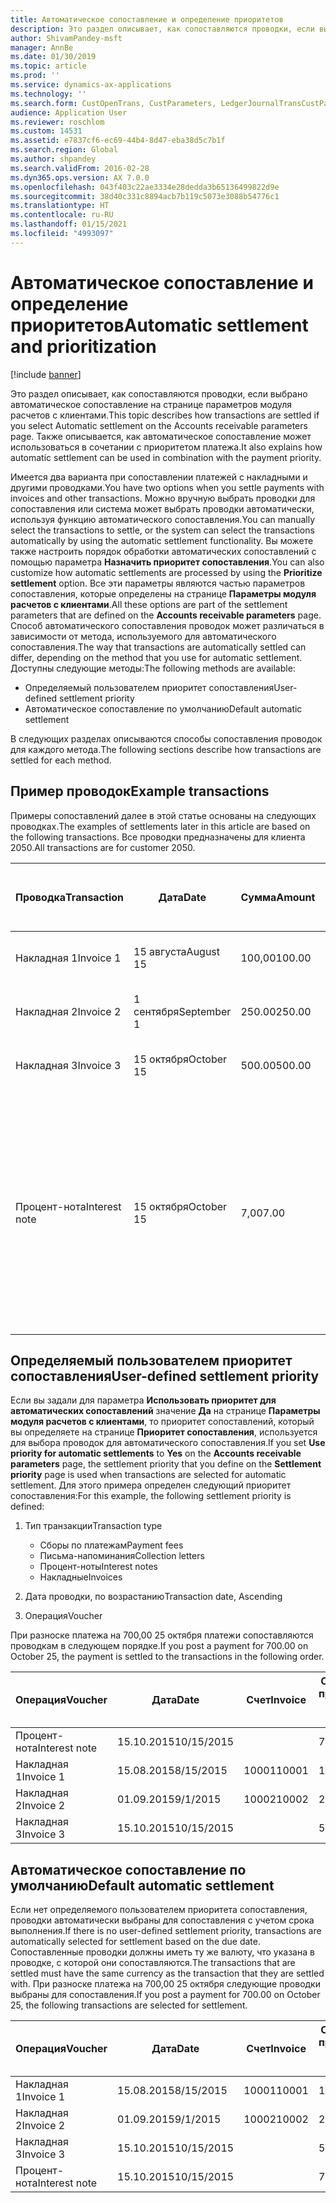```yaml
---
title: Автоматическое сопоставление и определение приоритетов
description: Это раздел описывает, как сопоставляются проводки, если выбрано автоматическое сопоставление на странице параметров модуля расчетов с клиентами. Также описывается, как автоматическое сопоставление может использоваться в сочетании с приоритетом платежа.
author: ShivamPandey-msft
manager: AnnBe
ms.date: 01/30/2019
ms.topic: article
ms.prod: ''
ms.service: dynamics-ax-applications
ms.technology: ''
ms.search.form: CustOpenTrans, CustParameters, LedgerJournalTransCustPaym
audience: Application User
ms.reviewer: roschlom
ms.custom: 14531
ms.assetid: e7837cf6-ec69-44b4-8d47-eba38d5c7b1f
ms.search.region: Global
ms.author: shpandey
ms.search.validFrom: 2016-02-28
ms.dyn365.ops.version: AX 7.0.0
ms.openlocfilehash: 043f403c22ae3334e28dedda3b65136499822d9e
ms.sourcegitcommit: 38d40c331c8894acb7b119c5073e3088b54776c1
ms.translationtype: HT
ms.contentlocale: ru-RU
ms.lasthandoff: 01/15/2021
ms.locfileid: "4993097"
---
```

# <a name="automatic-settlement-and-prioritization"></a><span data-ttu-id="59a95-104">Автоматическое сопоставление и определение приоритетов</span><span class="sxs-lookup"><span data-stu-id="59a95-104">Automatic settlement and prioritization</span></span>

[!include [banner](../includes/banner.md)]

<span data-ttu-id="59a95-105">Это раздел описывает, как сопоставляются проводки, если выбрано автоматическое сопоставление на странице параметров модуля расчетов с клиентами.</span><span class="sxs-lookup"><span data-stu-id="59a95-105">This topic describes how transactions are settled if you select Automatic settlement on the Accounts receivable parameters page.</span></span> <span data-ttu-id="59a95-106">Также описывается, как автоматическое сопоставление может использоваться в сочетании с приоритетом платежа.</span><span class="sxs-lookup"><span data-stu-id="59a95-106">It also explains how automatic settlement can be used in combination with the payment priority.</span></span>

<span data-ttu-id="59a95-107">Имеется два варианта при сопоставлении платежей с накладными и другими проводками.</span><span class="sxs-lookup"><span data-stu-id="59a95-107">You have two options when you settle payments with invoices and other transactions.</span></span> <span data-ttu-id="59a95-108">Можно вручную выбрать проводки для сопоставления или система может выбрать проводки автоматически, используя функцию автоматического сопоставления.</span><span class="sxs-lookup"><span data-stu-id="59a95-108">You can manually select the transactions to settle, or the system can select the transactions automatically by using the automatic settlement functionality.</span></span> <span data-ttu-id="59a95-109">Вы можете также настроить порядок обработки автоматических сопоставлений с помощью параметра **Назначить приоритет сопоставления**.</span><span class="sxs-lookup"><span data-stu-id="59a95-109">You can also customize how automatic settlements are processed by using the **Prioritize settlement** option.</span></span> <span data-ttu-id="59a95-110">Все эти параметры являются частью параметров сопоставления, которые определены на странице **Параметры модуля расчетов с клиентами**.</span><span class="sxs-lookup"><span data-stu-id="59a95-110">All these options are part of the settlement parameters that are defined on the **Accounts receivable parameters** page.</span></span> <span data-ttu-id="59a95-111">Способ автоматического сопоставления проводок может различаться в зависимости от метода, используемого для автоматического сопоставления.</span><span class="sxs-lookup"><span data-stu-id="59a95-111">The way that transactions are automatically settled can differ, depending on the method that you use for automatic settlement.</span></span> <span data-ttu-id="59a95-112">Доступны следующие методы:</span><span class="sxs-lookup"><span data-stu-id="59a95-112">The following methods are available:</span></span>

-   <span data-ttu-id="59a95-113">Определяемый пользователем приоритет сопоставления</span><span class="sxs-lookup"><span data-stu-id="59a95-113">User-defined settlement priority</span></span>
-   <span data-ttu-id="59a95-114">Автоматическое сопоставление по умолчанию</span><span class="sxs-lookup"><span data-stu-id="59a95-114">Default automatic settlement</span></span>

<span data-ttu-id="59a95-115">В следующих разделах описываются способы сопоставления проводок для каждого метода.</span><span class="sxs-lookup"><span data-stu-id="59a95-115">The following sections describe how transactions are settled for each method.</span></span>

## <a name="example-transactions"></a><span data-ttu-id="59a95-116">Пример проводок</span><span class="sxs-lookup"><span data-stu-id="59a95-116">Example transactions</span></span>
<span data-ttu-id="59a95-117">Примеры сопоставлений далее в этой статье основаны на следующих проводках.</span><span class="sxs-lookup"><span data-stu-id="59a95-117">The examples of settlements later in this article are based on the following transactions.</span></span> <span data-ttu-id="59a95-118">Все проводки предназначены для клиента 2050.</span><span class="sxs-lookup"><span data-stu-id="59a95-118">All transactions are for customer 2050.</span></span>

| <span data-ttu-id="59a95-119">Проводка</span><span class="sxs-lookup"><span data-stu-id="59a95-119">Transaction</span></span>   | <span data-ttu-id="59a95-120">Дата</span><span class="sxs-lookup"><span data-stu-id="59a95-120">Date</span></span>        | <span data-ttu-id="59a95-121">Сумма</span><span class="sxs-lookup"><span data-stu-id="59a95-121">Amount</span></span> | <span data-ttu-id="59a95-122">Условия скидки на оплату</span><span class="sxs-lookup"><span data-stu-id="59a95-122">Cash discount terms</span></span> | <span data-ttu-id="59a95-123">Дата скидки по оплате</span><span class="sxs-lookup"><span data-stu-id="59a95-123">Cash discount date</span></span> | <span data-ttu-id="59a95-124">Комментарии</span><span class="sxs-lookup"><span data-stu-id="59a95-124">Comments</span></span>                                                                                                                                                                                      |
|---------------|-------------|--------|---------------------|--------------------|-----------------------------------------------------------------------------------------------------------------------------------------------------------------------------------------------|
| <span data-ttu-id="59a95-125">Накладная 1</span><span class="sxs-lookup"><span data-stu-id="59a95-125">Invoice 1</span></span>     | <span data-ttu-id="59a95-126">15 августа</span><span class="sxs-lookup"><span data-stu-id="59a95-126">August 15</span></span>   | <span data-ttu-id="59a95-127">100,00</span><span class="sxs-lookup"><span data-stu-id="59a95-127">100.00</span></span> | <span data-ttu-id="59a95-128">2%14, Чистые 30</span><span class="sxs-lookup"><span data-stu-id="59a95-128">2%14, Net 30</span></span>        | <span data-ttu-id="59a95-129">29 августа</span><span class="sxs-lookup"><span data-stu-id="59a95-129">August 29</span></span>          |                                                                                                                                                                                               |
| <span data-ttu-id="59a95-130">Накладная 2</span><span class="sxs-lookup"><span data-stu-id="59a95-130">Invoice 2</span></span>     | <span data-ttu-id="59a95-131">1 сентября</span><span class="sxs-lookup"><span data-stu-id="59a95-131">September 1</span></span> | <span data-ttu-id="59a95-132">250.00</span><span class="sxs-lookup"><span data-stu-id="59a95-132">250.00</span></span> | <span data-ttu-id="59a95-133">2%14, Чистые 30</span><span class="sxs-lookup"><span data-stu-id="59a95-133">2%14, Net 30</span></span>        | <span data-ttu-id="59a95-134">15 сентября</span><span class="sxs-lookup"><span data-stu-id="59a95-134">September 15</span></span>       |                                                                                                                                                                                               |
| <span data-ttu-id="59a95-135">Накладная 3</span><span class="sxs-lookup"><span data-stu-id="59a95-135">Invoice 3</span></span>     | <span data-ttu-id="59a95-136">15 октября</span><span class="sxs-lookup"><span data-stu-id="59a95-136">October 15</span></span>  | <span data-ttu-id="59a95-137">500.00</span><span class="sxs-lookup"><span data-stu-id="59a95-137">500.00</span></span> | <span data-ttu-id="59a95-138">2% 14/Чистые 30</span><span class="sxs-lookup"><span data-stu-id="59a95-138">2% 14/Net 30</span></span>        | <span data-ttu-id="59a95-139">29 октября</span><span class="sxs-lookup"><span data-stu-id="59a95-139">October 29</span></span>         |                                                                                                                                                                                               |
| <span data-ttu-id="59a95-140">Процент-нота</span><span class="sxs-lookup"><span data-stu-id="59a95-140">Interest note</span></span> | <span data-ttu-id="59a95-141">15 октября</span><span class="sxs-lookup"><span data-stu-id="59a95-141">October 15</span></span>  | <span data-ttu-id="59a95-142">7,00</span><span class="sxs-lookup"><span data-stu-id="59a95-142">7.00</span></span>   |                     |                    | <span data-ttu-id="59a95-143">Эта процент-нота относится к накладной 1 и накладной 2.</span><span class="sxs-lookup"><span data-stu-id="59a95-143">This interest note is for invoice 1 and invoice 2.</span></span> <span data-ttu-id="59a95-144">Сумма рассчитывается как 2 процента от сумм, оплата которых просрочена на 30 и более дней.</span><span class="sxs-lookup"><span data-stu-id="59a95-144">The amount is calculated as 2-percent interest on amounts that are 30 or more days past due.</span></span> <span data-ttu-id="59a95-145">Например, 0,02 × (100,00 + 250,00) = 7,00.</span><span class="sxs-lookup"><span data-stu-id="59a95-145">For example, 0.02 × (100.00 + 250.00) = 7.00.</span></span> |

## <a name="user-defined-settlement-priority"></a><span data-ttu-id="59a95-146">Определяемый пользователем приоритет сопоставления</span><span class="sxs-lookup"><span data-stu-id="59a95-146">User-defined settlement priority</span></span>
<span data-ttu-id="59a95-147">Если вы задали для параметра **Использовать приоритет для автоматических сопоставлений** значение **Да** на странице **Параметры модуля расчетов с клиентами**, то приоритет сопоставлений, который вы определяете на странице **Приоритет сопоставления**, используется для выбора проводок для автоматического сопоставления.</span><span class="sxs-lookup"><span data-stu-id="59a95-147">If you set **Use priority for automatic settlements** to **Yes** on the **Accounts receivable parameters** page, the settlement priority that you define on the **Settlement priority** page is used when transactions are selected for automatic settlement.</span></span> <span data-ttu-id="59a95-148">Для этого примера определен следующий приоритет сопоставления:</span><span class="sxs-lookup"><span data-stu-id="59a95-148">For this example, the following settlement priority is defined:</span></span>

1.  <span data-ttu-id="59a95-149">Тип транзакции</span><span class="sxs-lookup"><span data-stu-id="59a95-149">Transaction type</span></span>
    -   <span data-ttu-id="59a95-150">Сборы по платежам</span><span class="sxs-lookup"><span data-stu-id="59a95-150">Payment fees</span></span>
    -   <span data-ttu-id="59a95-151">Письма-напоминания</span><span class="sxs-lookup"><span data-stu-id="59a95-151">Collection letters</span></span>
    -   <span data-ttu-id="59a95-152">Процент-ноты</span><span class="sxs-lookup"><span data-stu-id="59a95-152">Interest notes</span></span>
    -   <span data-ttu-id="59a95-153">Накладные</span><span class="sxs-lookup"><span data-stu-id="59a95-153">Invoices</span></span>

2.  <span data-ttu-id="59a95-154">Дата проводки, по возрастанию</span><span class="sxs-lookup"><span data-stu-id="59a95-154">Transaction date, Ascending</span></span>
3.  <span data-ttu-id="59a95-155">Операция</span><span class="sxs-lookup"><span data-stu-id="59a95-155">Voucher</span></span>

<span data-ttu-id="59a95-156">При разноске платежа на 700,00 25 октября платежи сопоставляются проводкам в следующем порядке.</span><span class="sxs-lookup"><span data-stu-id="59a95-156">If you post a payment for 700.00 on October 25, the payment is settled to the transactions in the following order.</span></span>

| <span data-ttu-id="59a95-157">Операция</span><span class="sxs-lookup"><span data-stu-id="59a95-157">Voucher</span></span>       | <span data-ttu-id="59a95-158">Дата</span><span class="sxs-lookup"><span data-stu-id="59a95-158">Date</span></span>       | <span data-ttu-id="59a95-159">Счет</span><span class="sxs-lookup"><span data-stu-id="59a95-159">Invoice</span></span> | <span data-ttu-id="59a95-160">Сумма в валюте проводки</span><span class="sxs-lookup"><span data-stu-id="59a95-160">Amount in transaction currency</span></span> | <span data-ttu-id="59a95-161">Сумма сопоставления</span><span class="sxs-lookup"><span data-stu-id="59a95-161">Amount to settle</span></span> | <span data-ttu-id="59a95-162">Сальдо</span><span class="sxs-lookup"><span data-stu-id="59a95-162">Balance</span></span> | <span data-ttu-id="59a95-163">Валютное</span><span class="sxs-lookup"><span data-stu-id="59a95-163">Currency</span></span> |
|---------------|------------|---------|--------------------------------|------------------|---------|----------|
| <span data-ttu-id="59a95-164">Процент-нота</span><span class="sxs-lookup"><span data-stu-id="59a95-164">Interest note</span></span> | <span data-ttu-id="59a95-165">15.10.2015</span><span class="sxs-lookup"><span data-stu-id="59a95-165">10/15/2015</span></span> |         | <span data-ttu-id="59a95-166">7,00</span><span class="sxs-lookup"><span data-stu-id="59a95-166">7.00</span></span>                           | <span data-ttu-id="59a95-167">7,00</span><span class="sxs-lookup"><span data-stu-id="59a95-167">7.00</span></span>             | <span data-ttu-id="59a95-168">0,00</span><span class="sxs-lookup"><span data-stu-id="59a95-168">0.00</span></span>    | <span data-ttu-id="59a95-169">американский доллар</span><span class="sxs-lookup"><span data-stu-id="59a95-169">USD</span></span>      |
| <span data-ttu-id="59a95-170">Накладная 1</span><span class="sxs-lookup"><span data-stu-id="59a95-170">Invoice 1</span></span>     | <span data-ttu-id="59a95-171">15.08.2015</span><span class="sxs-lookup"><span data-stu-id="59a95-171">8/15/2015</span></span>  | <span data-ttu-id="59a95-172">10001</span><span class="sxs-lookup"><span data-stu-id="59a95-172">10001</span></span>   | <span data-ttu-id="59a95-173">100,00</span><span class="sxs-lookup"><span data-stu-id="59a95-173">100.00</span></span>                         | <span data-ttu-id="59a95-174">100,00</span><span class="sxs-lookup"><span data-stu-id="59a95-174">100.00</span></span>           | <span data-ttu-id="59a95-175">0,00</span><span class="sxs-lookup"><span data-stu-id="59a95-175">0.00</span></span>    | <span data-ttu-id="59a95-176">американский доллар</span><span class="sxs-lookup"><span data-stu-id="59a95-176">USD</span></span>      |
| <span data-ttu-id="59a95-177">Накладная 2</span><span class="sxs-lookup"><span data-stu-id="59a95-177">Invoice 2</span></span>     | <span data-ttu-id="59a95-178">01.09.2015</span><span class="sxs-lookup"><span data-stu-id="59a95-178">9/1/2015</span></span>   | <span data-ttu-id="59a95-179">10002</span><span class="sxs-lookup"><span data-stu-id="59a95-179">10002</span></span>   | <span data-ttu-id="59a95-180">250,00</span><span class="sxs-lookup"><span data-stu-id="59a95-180">250.00</span></span>                         | <span data-ttu-id="59a95-181">250,00</span><span class="sxs-lookup"><span data-stu-id="59a95-181">250.00</span></span>           | <span data-ttu-id="59a95-182">0,00</span><span class="sxs-lookup"><span data-stu-id="59a95-182">0.00</span></span>    | <span data-ttu-id="59a95-183">американский доллар</span><span class="sxs-lookup"><span data-stu-id="59a95-183">USD</span></span>      |
| <span data-ttu-id="59a95-184">Накладная 3</span><span class="sxs-lookup"><span data-stu-id="59a95-184">Invoice 3</span></span>     | <span data-ttu-id="59a95-185">15.10.2015</span><span class="sxs-lookup"><span data-stu-id="59a95-185">10/15/2015</span></span> |         | <span data-ttu-id="59a95-186">500,00</span><span class="sxs-lookup"><span data-stu-id="59a95-186">500.00</span></span>                         | <span data-ttu-id="59a95-187">343,00</span><span class="sxs-lookup"><span data-stu-id="59a95-187">343.00</span></span>           | <span data-ttu-id="59a95-188">157,00</span><span class="sxs-lookup"><span data-stu-id="59a95-188">157.00</span></span>  | <span data-ttu-id="59a95-189">американский доллар</span><span class="sxs-lookup"><span data-stu-id="59a95-189">USD</span></span>      |

## <a name="default-automatic-settlement"></a><span data-ttu-id="59a95-190">Автоматическое сопоставление по умолчанию</span><span class="sxs-lookup"><span data-stu-id="59a95-190">Default automatic settlement</span></span>
<span data-ttu-id="59a95-191">Если нет определяемого пользователем приоритета сопоставления, проводки автоматически выбраны для сопоставления с учетом срока выполнения.</span><span class="sxs-lookup"><span data-stu-id="59a95-191">If there is no user-defined settlement priority, transactions are automatically selected for settlement based on the due date.</span></span> <span data-ttu-id="59a95-192">Сопоставленные проводки должны иметь ту же валюту, что указана в проводке, с которой они сопоставляются.</span><span class="sxs-lookup"><span data-stu-id="59a95-192">The transactions that are settled must have the same currency as the transaction that they are settled with.</span></span> <span data-ttu-id="59a95-193">При разноске платежа на 700,00 25 октября следующие проводки выбраны для сопоставления.</span><span class="sxs-lookup"><span data-stu-id="59a95-193">If you post a payment for 700.00 on October 25, the following transactions are selected for settlement.</span></span>

| <span data-ttu-id="59a95-194">Операция</span><span class="sxs-lookup"><span data-stu-id="59a95-194">Voucher</span></span>       | <span data-ttu-id="59a95-195">Дата</span><span class="sxs-lookup"><span data-stu-id="59a95-195">Date</span></span>       | <span data-ttu-id="59a95-196">Счет</span><span class="sxs-lookup"><span data-stu-id="59a95-196">Invoice</span></span> | <span data-ttu-id="59a95-197">Сумма в валюте проводки</span><span class="sxs-lookup"><span data-stu-id="59a95-197">Amount in transaction currency</span></span> | <span data-ttu-id="59a95-198">Сумма сопоставления</span><span class="sxs-lookup"><span data-stu-id="59a95-198">Amount to settle</span></span> | <span data-ttu-id="59a95-199">Сальдо</span><span class="sxs-lookup"><span data-stu-id="59a95-199">Balance</span></span> | <span data-ttu-id="59a95-200">Валютное</span><span class="sxs-lookup"><span data-stu-id="59a95-200">Currency</span></span> |
|---------------|------------|---------|--------------------------------|------------------|---------|----------|
| <span data-ttu-id="59a95-201">Накладная 1</span><span class="sxs-lookup"><span data-stu-id="59a95-201">Invoice 1</span></span>     | <span data-ttu-id="59a95-202">15.08.2015</span><span class="sxs-lookup"><span data-stu-id="59a95-202">8/15/2015</span></span>  | <span data-ttu-id="59a95-203">10001</span><span class="sxs-lookup"><span data-stu-id="59a95-203">10001</span></span>   | <span data-ttu-id="59a95-204">100,00</span><span class="sxs-lookup"><span data-stu-id="59a95-204">100.00</span></span>                         | <span data-ttu-id="59a95-205">100,00</span><span class="sxs-lookup"><span data-stu-id="59a95-205">100.00</span></span>           | <span data-ttu-id="59a95-206">0,00</span><span class="sxs-lookup"><span data-stu-id="59a95-206">0.00</span></span>    | <span data-ttu-id="59a95-207">американский доллар</span><span class="sxs-lookup"><span data-stu-id="59a95-207">USD</span></span>      |
| <span data-ttu-id="59a95-208">Накладная 2</span><span class="sxs-lookup"><span data-stu-id="59a95-208">Invoice 2</span></span>     | <span data-ttu-id="59a95-209">01.09.2015</span><span class="sxs-lookup"><span data-stu-id="59a95-209">9/1/2015</span></span>   | <span data-ttu-id="59a95-210">10002</span><span class="sxs-lookup"><span data-stu-id="59a95-210">10002</span></span>   | <span data-ttu-id="59a95-211">250,00</span><span class="sxs-lookup"><span data-stu-id="59a95-211">250.00</span></span>                         | <span data-ttu-id="59a95-212">250,00</span><span class="sxs-lookup"><span data-stu-id="59a95-212">250.00</span></span>           | <span data-ttu-id="59a95-213">0,00</span><span class="sxs-lookup"><span data-stu-id="59a95-213">0.00</span></span>    | <span data-ttu-id="59a95-214">американский доллар</span><span class="sxs-lookup"><span data-stu-id="59a95-214">USD</span></span>      |
| <span data-ttu-id="59a95-215">Накладная 3</span><span class="sxs-lookup"><span data-stu-id="59a95-215">Invoice 3</span></span>     | <span data-ttu-id="59a95-216">15.10.2015</span><span class="sxs-lookup"><span data-stu-id="59a95-216">10/15/2015</span></span> |         | <span data-ttu-id="59a95-217">500.00</span><span class="sxs-lookup"><span data-stu-id="59a95-217">500.00</span></span>                         | <span data-ttu-id="59a95-218">350.00</span><span class="sxs-lookup"><span data-stu-id="59a95-218">350.00</span></span>           | <span data-ttu-id="59a95-219">150.00</span><span class="sxs-lookup"><span data-stu-id="59a95-219">150.00</span></span>  | <span data-ttu-id="59a95-220">американский доллар</span><span class="sxs-lookup"><span data-stu-id="59a95-220">USD</span></span>      |
| <span data-ttu-id="59a95-221">Процент-нота</span><span class="sxs-lookup"><span data-stu-id="59a95-221">Interest note</span></span> | <span data-ttu-id="59a95-222">15.10.2015</span><span class="sxs-lookup"><span data-stu-id="59a95-222">10/15/2015</span></span> |         | <span data-ttu-id="59a95-223">7.00</span><span class="sxs-lookup"><span data-stu-id="59a95-223">7.00</span></span>                           | <span data-ttu-id="59a95-224">0,00</span><span class="sxs-lookup"><span data-stu-id="59a95-224">0.00</span></span>             | <span data-ttu-id="59a95-225">7.00</span><span class="sxs-lookup"><span data-stu-id="59a95-225">7.00</span></span>    | <span data-ttu-id="59a95-226">американский доллар</span><span class="sxs-lookup"><span data-stu-id="59a95-226">USD</span></span>      |





